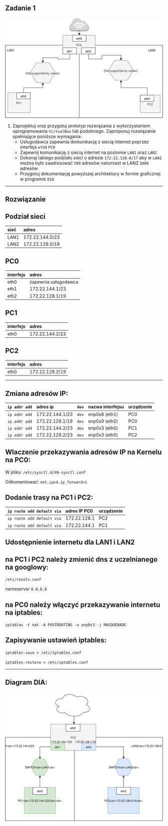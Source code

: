 Zadanie 1
---------

![zadanie 1](zadanie-1.svg)

1. Zaprojektuj oraz przygotuj prototyp rozwiązania z wykorzystaniem oprogramowania ``VirtualBox`` lub podobnego. 
Zaproponuj rozwiązanie spełniające poniższe wymagania:
   * Usługodawca zapewnia domunikację z siecią internet poprzez interfejs ``eth0`` ``PC0``
   * Zapewnij komunikację z siecią internet na poziomie ``LAN1`` oraz ``LAN2``
   * Dokonaj takiego podziału sieci o adresie ``172.22.128.0/17`` aby w ``LAN1`` można było zaadresować ``500`` adresów natomiast w LAN2 ``5000`` adresów    
   * Przygotuj dokumentację powyższej architektury w formie graficznej w programie ``DIA``
   
----------------
 
Rozwiązanie
--------------

Podział sieci
-------------
| sieć | adres |
|:-----|:------|
| LAN1 | 172.22.144.0/23 |
| LAN2 | 172.22.128.0/19 |


PC0
---
|  interfejs   | adres  |
|:-------------| :------| 
| eth0 | zapewnia usługodawca |
| eth1 | 172.22.144.1/23  |
| eth2 | 172.22.128.1/19  |

PC1
---
|  interfejs   | adres  |
|:-------------| :------| 
| eth0 | 172.22.144.2/23 |

PC2
---
|  interfejs   | adres  |
|:-------------| :------| 
| eth0 | 172.22.128.2/19 |

--------------

Zmiana adresów IP:
------------------
|``ip addr add``|adres ip|``dev``|nazwa interfejsu|urządzenie|
|:------------- |:-------|:------|:---------------|:---------|
|``ip addr add``|172.22.144.1/23|``dev``|enp0s8 (eth1)|PC0|
|``ip addr add``|172.22.128.1/19|``dev``|enp0s9 (eth2)|PC0|
|``ip addr add``|172.22.144.2/23|``dev``|enp0s3 (eth0)|PC1|
|``ip addr add``|172.22.128.2/23|``dev``|enp0s3 (eth0)|PC2|

Wlaczenie przekazywania adresów IP na Kernelu na PC0:
-------------------------------
W pliku: ``/etc/sysctl.d/99-sysctl.conf``

Odkomentować: ``net.ipv4.ip_forward=1``

Dodanie trasy na PC1 i PC2:  
-------------------------------
|``ip route add default via``|adres IP PC0|urządzenie|
|:---------------------------|:-----------|:---------|
|``ip route add default via``|172.22.128.1|PC2|
|``ip route add default via``|172.22.144.1|PC1|

Udostępnienie internetu dla LAN1 i LAN2
--
na PC1 i PC2 należy zmienić dns z uczelnianego na googlowy:
--
``/etc/resolv.conf`` 

nameserver ``8.8.8.8``

na PC0 należy włączyć przekazywanie internetu na iptables:
--
``iptables -t nat -A POSTROUTING -o enp0s3 -j MASQUERADE``

Zapisywanie ustawień iptables:
--
``iptables-save > /etc/iptables.conf``

``iptables-restore < /etc/iptables.conf``

------------------------------------------------------
Diagram DIA:
------------
![Zadanie1](Zadanie1.svg)
